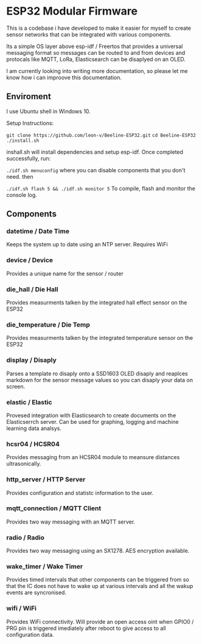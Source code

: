 # ESP32 Modular Firmware

This is a codebase i have developed to make it easier for myself to create sensor networks that can be integrated with various components.

Its a simple OS layer above esp-idf / Freertos that provides a universal messaging format so messages can be routed to and from devices and protocals like MQTT, LoRa, Elasticsearch can be disaplyed on an OLED.

I am currently looking into writing more documentation, so please let me know how i can improove this documentation.

## Enviroment
I use Ubuntu shell in Windows 10.

Setup Instructions:

`git clone https://github.com/leon-v/Beeline-ESP32.git`
`cd Beeline-ESP32`
`./install.sh`

inshall.sh will install dependencies and setup esp-idf.
Once completed successfully, run:

`./idf.sh menuconfig` where you can disable components that you don't need.
then

`./idf.sh flash 5 && ./idf.sh monitor 5` To compile, flash and monitor the console log.



## Components

### datetime / Date Time
  Keeps the system up to date using an NTP server. Requires WiFi
  
### device / Device
  Provides a unique name for the sensor / router

### die_hall / Die Hall
  Provides measurments talken by the integrated hall effect sensor on the ESP32
  
### die_temperature / Die Temp
  Provides measurments talken by the integrated temperature sensor on the ESP32
  
### display / Disaply
  Parses a template ro disaply onto a SSD1603 OLED disaply and reaplces markdown for the sensor message values so you can disaply your data on screen.
  
### elastic / Elastic
  Provesed integration with Elasticsearch to create documents on the Elasticserrch server. Can be used for graphing, logging and machine learning data analsys.
  
### hcsr04 / HCSR04
  Provides messaging from an HCSR04 module to meansure distances ultrasonically.
  
### http_server / HTTP Server
  Provides configuration and statistc information to the user.

### mqtt_connection / MQTT Client
  Provides two way messaging with an MQTT server.

### radio / Radio
  Provides two way messaging using an SX1278. AES encryption available.

### wake_timer / Wake Timer
  Provides timed intervals that other components can be triggered from so that the IC does not have to wake up at various intervals and all the wakup events are syncronised.
  
### wifi / WiFi
  Provides WiFi connectivity. Will provide an open access oint when GPIO0 / PRG pin is triggered imediately after reboot to give access to all configuration data.
 
